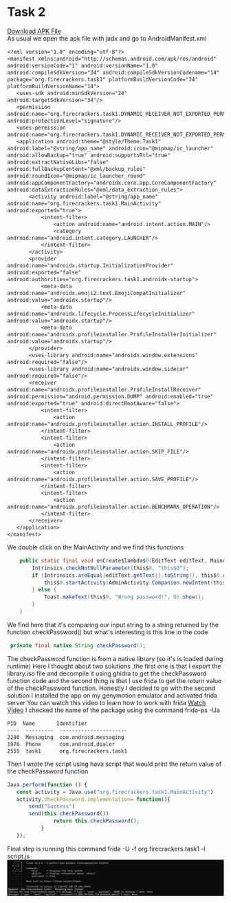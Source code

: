 # Task 2
 [Download APK File](./task2.apk)  
 As usual we open the apk file with jadx and go to AndroidManifest.xml
 ```
 <?xml version="1.0" encoding="utf-8"?>
<manifest xmlns:android="http://schemas.android.com/apk/res/android" android:versionCode="1" android:versionName="1.0" android:compileSdkVersion="34" android:compileSdkVersionCodename="14" package="org.firecrackers.task1" platformBuildVersionCode="34" platformBuildVersionName="14">
    <uses-sdk android:minSdkVersion="24" android:targetSdkVersion="34"/>
    <permission android:name="org.firecrackers.task1.DYNAMIC_RECEIVER_NOT_EXPORTED_PERMISSION" android:protectionLevel="signature"/>
    <uses-permission android:name="org.firecrackers.task1.DYNAMIC_RECEIVER_NOT_EXPORTED_PERMISSION"/>
    <application android:theme="@style/Theme.Task1" android:label="@string/app_name" android:icon="@mipmap/ic_launcher" android:allowBackup="true" android:supportsRtl="true" android:extractNativeLibs="false" android:fullBackupContent="@xml/backup_rules" android:roundIcon="@mipmap/ic_launcher_round" android:appComponentFactory="androidx.core.app.CoreComponentFactory" android:dataExtractionRules="@xml/data_extraction_rules">
        <activity android:label="@string/app_name" android:name="org.firecrackers.task1.MainActivity" android:exported="true">
            <intent-filter>
                <action android:name="android.intent.action.MAIN"/>
                <category android:name="android.intent.category.LAUNCHER"/>
            </intent-filter>
        </activity>
        <provider android:name="androidx.startup.InitializationProvider" android:exported="false" android:authorities="org.firecrackers.task1.androidx-startup">
            <meta-data android:name="androidx.emoji2.text.EmojiCompatInitializer" android:value="androidx.startup"/>
            <meta-data android:name="androidx.lifecycle.ProcessLifecycleInitializer" android:value="androidx.startup"/>
            <meta-data android:name="androidx.profileinstaller.ProfileInstallerInitializer" android:value="androidx.startup"/>
        </provider>
        <uses-library android:name="androidx.window.extensions" android:required="false"/>
        <uses-library android:name="androidx.window.sidecar" android:required="false"/>
        <receiver android:name="androidx.profileinstaller.ProfileInstallReceiver" android:permission="android.permission.DUMP" android:enabled="true" android:exported="true" android:directBootAware="false">
            <intent-filter>
                <action android:name="androidx.profileinstaller.action.INSTALL_PROFILE"/>
            </intent-filter>
            <intent-filter>
                <action android:name="androidx.profileinstaller.action.SKIP_FILE"/>
            </intent-filter>
            <intent-filter>
                <action android:name="androidx.profileinstaller.action.SAVE_PROFILE"/>
            </intent-filter>
            <intent-filter>
                <action android:name="androidx.profileinstaller.action.BENCHMARK_OPERATION"/>
            </intent-filter>
        </receiver>
    </application>
</manifest>
```
We double click on the MainActivity and we find this functions
``` java
    public static final void onCreate$lambda$0(EditText editText, MainActivity this$0, View view) {
        Intrinsics.checkNotNullParameter(this$0, "this$0");
        if (Intrinsics.areEqual(editText.getText().toString(), this$0.checkPassword())) {
            this$0.startActivity(AdminActivity.Companion.newIntent(this$0, "Welcome Admin"));
        } else {
            Toast.makeText(this$0, "Wrong password!", 0).show();
        }
    }
```
We find here that it's comparing our input string to a string returned by the function checkPassword() but what's interesting is this line in the code 
``` java
 private final native String checkPassword();
 ```
 The checkPassword function is from a native library (so it's is loaded during runtime) Here I thought about two solutions ,the first one is that I export the library.iso file and decompile it using ghidra to get the checkPassword function code and the second thing is that I use frida to get the return value of the checkPassword function. Honestly I decided to go with the second solution
 I installed the app on my genymotion emulator and activated frida server
 You can watch this video to learn how to work with frida 
 [Watch Video](https://www.youtube.com/watch?v=RJXsvAjZl9U&t=1489s)
I checked the name of the package using the command frida-ps -Ua
 ```
 PID  Name       Identifier
----  ---------  ----------------------
2200  Messaging  com.android.messaging
1976  Phone      com.android.dialer
2555  task1      org.firecrackers.task1
 ```
 Then I wrote the script using hava script that would print the return value of the checkPassword function
 ``` javascript
 Java.perform(function () {
    const activity = Java.use("org.firecrackers.task1.MainActivity")
    activity.checkPassword.implementation= function(){
        send("Success")
        send(this.checkPassword())
                return this.checkPassword();
            }
    });
 ```
Final step is running this command  frida -U -f org.firecrackers.task1 -l script.js
 ![LOCAL IMAGE](Screenshot.png) 
